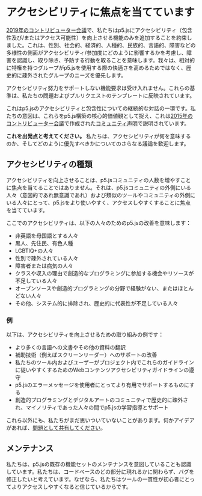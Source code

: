 # アクセシビリティに焦点を当てています

[2019年のコントリビューター会議](https://p5js.org/community/contributors-conference-2019.html)で、私たちはp5.jsにアクセシビリティ（包含性及び/またはアクセス可能性）を向上させる機能のみを追加することを約束しました。これは、性別、社会的、経済的、人種的、民族的、言語的、障害などの多様性の側面がアクセシビリティ/参加度にどのように影響するかを考慮し、障害を認識し、取り除き、予防する行動を取ることを意味します。我々は、相対的に特権を持つグループがp5.jsを使用する際の快適さを高めるためではなく、歴史的に疎外されたグループのニーズを優先します。

アクセシビリティ努力をサポートしない機能要求は受け入れません。これらの基準は、私たちの問題およびプルリクエストのテンプレートに反映されています。

これはp5.jsのアクセシビリティと包含性についての継続的な対話の一環です。私たちの意図は、これらをp5.js構築の核心的価値観として捉え、これは[2015年のコントリビューター会議](https://p5js.org/community/contributors-conference-2015.html)で作成された[コミュニティ声明](../CODE_OF_CONDUCT.md)で説明されています。

**これを出発点と考えてください。** 私たちは、アクセシビリティが何を意味するのか、そしてどのように優先すべきかについてのさらなる議論を歓迎します。

## アクセシビリティの種類

アクセシビリティを向上させることは、p5.jsコミュニティの人数を増やすことに焦点を当てることではありません。それは、p5.jsコミュニティの外側にいる人々（意図的であれ無意識であれ）および類似のツールやコミュニティの外側にいる人々にとって、p5.jsをより使いやすく、アクセスしやすくすることに焦点を当てています。

ここでのアクセシビリティは、以下の人々のためのp5.jsの改善を意味します：

- 非英語を母国語とする人々
- 黒人、先住民、有色人種
- LGBTIQ+の人々
- 性別で疎外されている人々
- 障害者または病気の人々
- クラスや収入の理由で創造的なプログラミングに参加する機会やリソースが不足している人々
- オープンソースや創造的プログラミングの分野で経験がない、またはほとんどない人々
- その他、システム的に排除され、歴史的に代表性が不足している人々

### 例

以下は、アクセシビリティを向上させるための取り組みの例です：

- より多くの言語への文書やその他の資料の翻訳
- 補助技術（例えばスクリーンリーダー）へのサポートの改善
- 私たちのツール内およびユーザーがプロジェクト内でこれらのガイドラインに従いやすくするためのWebコンテンツアクセシビリティガイドラインの遵守
- p5.jsのエラーメッセージを使用者にとってより有用でサポートするものにする
- 創造的プログラミングとデジタルアートのコミュニティで歴史的に疎外され、マイノリティであった人々の間でp5.jsの学習指導とサポート

これら以外にも、私たちがまだ思いついていないことがあります。何かアイデアがあれば、[問題として共有してください](https://github.com/processing/p5.js/issues/new/choose)。

## メンテナンス

私たちは、p5.jsの既存の機能セットのメンテナンスを意図していることも認識しています。私たちは、コードベースのどの部分に現れるかに関わらず、バグを修正したいと考えています。なぜなら、私たちはツールの一貫性が初心者にとってよりアクセスしやすくなると信じているからです。
